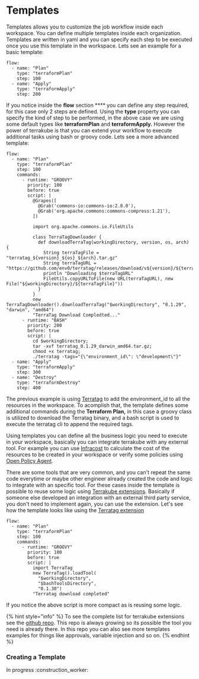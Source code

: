 # Templates

Templates allows you to customize the job workflow inside each workspace. You can define multiple templates inside each organization. Templates are written in yaml and you can specify each step to be executed once you use this template in the workspace.  Lets see an example for a basic template:

```
flow:
  - name: "Plan"
    type: "terraformPlan"
    step: 100
  - name: "Apply"
    type: "terraformApply"
    step: 200
```

If you notice inside the **flow** section **** you can define any step required, for this case only 2 steps are defined. Using the **type** property you can specify the kind of step to be performed, in the above case we are using some default types like **terraformPlan** and **terraformApply.** However the power of terrakube is that you can extend your workflow to execute additional tasks using bash or groovy code. Lets see a more advanced template:

```
flow:
  - name: "Plan"
    type: "terraformPlan"
    step: 100
    commands:
      - runtime: "GROOVY"
        priority: 100
        before: true
        script: |
          @Grapes([
            @Grab('commons-io:commons-io:2.8.0'),
            @Grab('org.apache.commons:commons-compress:1.21'),
          ])

          import org.apache.commons.io.FileUtils
          
          class TerraTagDownloader {
            def downloadTerraTag(workingDirectory, version, os, arch) {
              String terraTagFile = "terratag_${version}_${os}_${arch}.tar.gz"
              String terraTagURL = "https://github.com/env0/terratag/releases/download/v${version}/${terraTagFile}"
              println "Downloading $terraTagURL"
              FileUtils.copyURLToFile(new URL(terraTagURL), new File("${workingDirectory}/${terraTagFile}"))
            }
          } 
          new TerraTagDownloader().downloadTerraTag("$workingDirectory", "0.1.29", "darwin", "amd64")
          "TerraTag Download Compledted..."
      - runtime: "BASH"
        priority: 200
        before: true
        script: |
          cd $workingDirectory;
          tar -xvf terratag_0.1.29_darwin_amd64.tar.gz;
          chmod +x terratag;
          ./terratag -tags="{\"environment_id\": \"development\"}"
  - name: "Apply"
    type: "terraformApply"
    step: 300
  - name: "Destroy"
    type: "terraformDestroy"
    step: 400
```

The previous example is using [Terratag](https://www.terratag.io/) to add the environment\_id to all the resources in the workspace. To acomplish that, the template defines some additional commands during the **Terraform Plan,** in this case a groovy class is utilized to download the Terratag binary, and a bash script is used to execute the terratag cli to append the required tags.

Using templates you can define all the business logic you need to execute in your workspace, basically you can integrate terrakube with any external tool. For example you can use [Infracost](https://www.infracost.io/) to calculate the cost of the resources to be created in your workspace or verify some policies using [Open Policy Agent](https://www.openpolicyagent.org/).&#x20;

There are some tools that are very common, and you can't repeat the same code everytime or maybe other engineer already created the code and logic to integrate with an specific tool.  For these cases inside the template is possible to reuse some logic using [Terrakube extensions](https://github.com/AzBuilder/terrakube-extensions). Basically if someone else developed an integration with an external third party service, you don't need to implement again, you can use the extension. Let's see how the template looks like using the [Terratag extension](https://github.com/AzBuilder/terrakube-extensions/tree/main/groovy/TerraTag)

```
flow:
  - name: "Plan"
    type: "terraformPlan"
    step: 100
    commands:
      - runtime: "GROOVY"
        priority: 100
        before: true
        script: |
          import TerraTag
          new TerraTag().loadTool(
            "$workingDirectory",
            "$bashToolsDirectory",
            "0.1.30")
          "Terratag download completed"
```

If you notice the above script is more compact as is reusing some logic.

{% hint style="info" %}
To see the complete list for terrakube extensions see the [github repo](https://github.com/AzBuilder/terrakube-extensions). This repo is always growing so its possible the tool you need is already there. In this repo you can also see more templates examples for things like approvals, variable injection and so on.&#x20;
{% endhint %}

### Creating a Template

In progress :construction\_worker:
